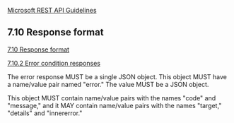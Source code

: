 [Microsoft REST API Guidelines](https://github.com/wei772/api-guidelines)

## 7.10 Response format

[7.10 Response format](https://github.com/wei772/api-guidelines/blob/master/Guidelines.md#710-response-formats)

[7.10.2 Error condition responses](https://github.com/wei772/api-guidelines/blob/master/Guidelines.md#7102-error-condition-responses)

The error response MUST be a single JSON object. This object MUST have a name/value pair named "error." The value MUST be a JSON object.

This object MUST contain name/value pairs with the names "code" and "message," and it MAY contain name/value pairs with the names "target," "details" and "innererror."
